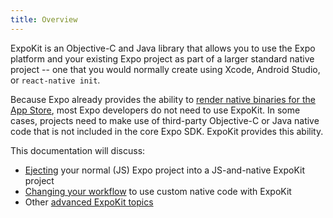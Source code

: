 ```yaml
---
title: Overview
---
```


ExpoKit is an Objective-C and Java library that allows you to use the Expo platform and your existing Expo project as part of a larger standard native project -- one that you would normally create using Xcode, Android Studio, or `react-native init`.

Because Expo already provides the ability to [render native binaries for the App Store](../distribution/building-standalone-apps/), most Expo developers do not need to use ExpoKit. In some cases, projects need to make use of third-party Objective-C or Java native code that is not included in the core Expo SDK. ExpoKit provides this ability.

This documentation will discuss:

- [Ejecting](eject/) your normal (JS) Expo project into a JS-and-native ExpoKit project
- [Changing your workflow](expokit/) to use custom native code with ExpoKit
- Other [advanced ExpoKit topics](advanced-expokit-topics/)
